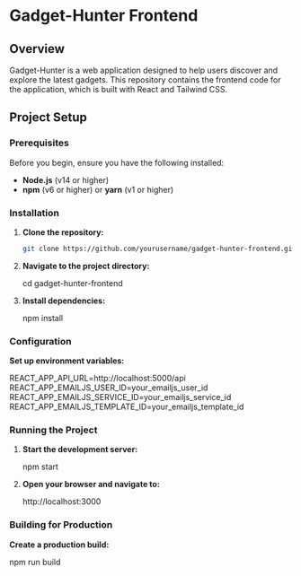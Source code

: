 # Gadget-Hunter Frontend

## Overview

Gadget-Hunter is a web application designed to help users discover and explore the latest gadgets. This repository contains the frontend code for the application, which is built with React and Tailwind CSS.

## Project Setup

### Prerequisites

Before you begin, ensure you have the following installed:

- **Node.js** (v14 or higher)
- **npm** (v6 or higher) or **yarn** (v1 or higher)

### Installation

1. **Clone the repository:**

   ```bash
   git clone https://github.com/yourusername/gadget-hunter-frontend.git
2. **Navigate to the project directory:**
   
   cd gadget-hunter-frontend
3. **Install dependencies:**

   npm install

### Configuration

**Set up environment variables:**

   REACT_APP_API_URL=http://localhost:5000/api
   REACT_APP_EMAILJS_USER_ID=your_emailjs_user_id
   REACT_APP_EMAILJS_SERVICE_ID=your_emailjs_service_id
   REACT_APP_EMAILJS_TEMPLATE_ID=your_emailjs_template_id

### Running the Project

1. **Start the development server:**

   npm start
2. **Open your browser and navigate to:**

    http://localhost:3000

### Building for Production

**Create a production build:**

npm run build



